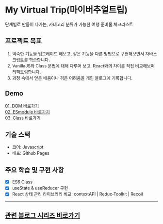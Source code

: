# My Virtual Trip(마이버추얼트립)

단계별로 만들어 나가는, 카테고리 분류가 가능한 여행 준비물 체크리스트

## 프로젝트 목표

1. 익숙한 기능을 업그레이드 해보고, 같은 기능을 다른 방법으로 구현해보면서 자바스크립트를 학습합니다.
2. VanillaJS와 Class 문법에 대해 다루어 보고, React와의 차이를 직접 비교해보며 리팩토링합니다.
3. 과정 속에서 얻은 배움이나 겪은 어려움을 개인 블로그에 기록합니다.

## Demo

[01. DOM 바로가기](https://k-jeonghee.github.io/MyVirtualTrip-VanillaJS/01-dom/) <br/>
[02. ESmodule 바로가기](https://k-jeonghee.github.io/MyVirtualTrip-VanillaJS/02-ESmodule/) <br/>
[03. Class 바로가기](https://k-jeonghee.github.io/MyVirtualTrip-VanillaJS/03-class/) <br/>

## 기술 스택

- 코어: Javascript
- 배포: Github Pages

## 주요 학습 및 구현 사항

- [x] ES6 Class
- [x] useState & useReducer 구현
- [x] React 상태 관리 라이브러리 비교: contextAPI | Redux-Toolkit | Recoil

---

## [관련 블로그 시리즈 바로가기](https://velog.io/@domandjerry/series/%EB%A7%88%EC%9D%B4%EB%B2%84%EC%B6%94%EC%96%BC%ED%8A%B8%EB%A6%BD)
